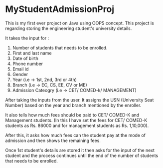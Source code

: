 # MyStudentAdmissionProj
This is my first ever project on Java using OOPS concept. 
This project is regarding storing the engineering student's university details.

It takes the input for :

1. Number of students that needs to be enrolled.
2. First and last name
3. Date of birth
4. Phone number
5. Email id
6. Gender
7. Year (i.e -> 1st, 2nd, 3rd or 4th)
8. Branch (i.e -> EC, CS, EE, CV or ME)
9. Admission Cateogry (i.e -> CET/ COMED-k/ MANAGEMENT) 

After taking the inputs from the user. It assigns the USN (University Seat Number) based on the year and branch mentioned by the enroller. 

It also tells how much fees should be paid to CET/ COMED-K and Management students. (In this I have set the fees for CET/ COMED-K students as Rs. 86000 and for management students as Rs. 1,10,000). 

After this, it asks how much fees can the student pay at the mode of admission and then shows the remaining fees.

Once 1st student's details are stored it then asks for the input of the next student and the process continues until the end of the number of students that needs to be enrolled.
